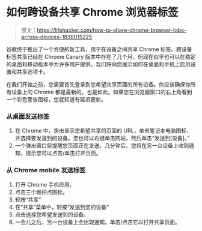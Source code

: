 # 如何跨设备共享 Chrome 浏览器标签

> 原文：<https://lifehacker.com/how-to-share-chrome-browser-tabs-across-devices-1838015225>

谷歌终于推出了一个方便的新工具，用于在设备之间共享 Chrome 标签。跨设备标签共享已经在 Chrome Canary 版本中存在了几个月，但现在似乎也可以在稳定的桌面和移动版本中为许多用户提供。我们将向您展示如何在桌面和手机上启用设置和共享选项卡。



在我们开始之前，您需要首先登录到您希望共享页面的所有设备。你应该确保你所有设备上的 Chrome 都是最新的，也是如此。如果您在浏览器窗口的右上角看到一个彩色警告图标，您就知道有延迟更新。

### 从桌面发送标签

1.  在 Chrome 中，突出显示您希望共享的页面的 URL，单击笔记本电脑图标，并选择要发送到的设备。您也可以右键单击网站，然后单击“发送到[设备]。”
2.  一个弹出窗口将提醒您页面正在发送。几分钟后，您将在另一台设备上收到通知，提示您可以点击/单击打开页面。

### 从 Chrome mobile 发送标签

1.  打开 Chrome 手机应用。
2.  点击三个堆积点图标。
3.  轻按“共享”
4.  在“共享”菜单中，轻按“发送到您的设备”
5.  点击选择您希望发送到的设备。
6.  一会儿之后，另一台设备上会出现通知。单击/点击它以打开共享页面。